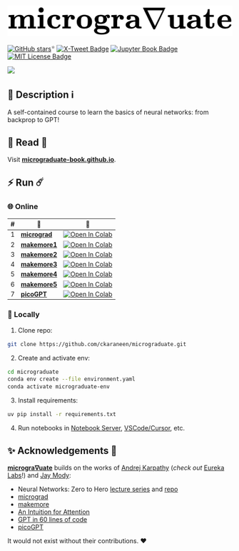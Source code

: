<div align="center">

[![](https://raw.githubusercontent.com/ckaraneen/micrograduate/refs/heads/main/heading.png?token=GHSAT0AAAAAAC52OFW63MZFUSQGMQFQWVS6Z5Z46FA)](https://micrograduate-book.github.io)

</div>

[![GitHub stars](https://img.shields.io/github/stars/ckarageorgkaneen/micrograduate?style=social)](https://github.com/ckarageorgkaneen/micrograduate)<sup>⭐</sup> 
[![X-Tweet Badge](https://img.shields.io/twitter/url?url=https://x.com)]()
[![Jupyter Book Badge](https://raw.githubusercontent.com/jupyter-book/jupyter-book/refs/heads/main/docs/images/badge.svg)]()
[![MIT License Badge](https://img.shields.io/badge/License-MIT-success.svg)](https://opensource.org/licenses/MIT)

[![](https://raw.githubusercontent.com/ckaraneen/micrograduate/refs/heads/main/logo.gif?token=GHSAT0AAAAAAC52OFW6EIE4O353CPWLDXCSZ5Z43QQ)](https://micrograduate-book.github.io)

## 🤔 Description ℹ️ 

A self-contained course to learn the basics of neural networks: from backprop to GPT! 

## 📖 Read 🌻

Visit [**micrograduate-book.github.io**](https://micrograduate-book.github.io).

## ⚡ Run ☄️

### 🌐 Online

| # | 📔 | 🔗 |
|----------|----------|-------------|
| 1 | [**micrograd**](https://micrograduate-book.github.io/micrograduate/micrograd.html) | [![Open In Colab](https://colab.research.google.com/assets/colab-badge.svg)](https://colab.research.google.com/github/ckaraneen/micrograduate/blob/main/micrograd.ipynb) |
| 2 | [**makemore1**](https://micrograduate-book.github.io/micrograduate/makemore1.html) | [![Open In Colab](https://colab.research.google.com/assets/colab-badge.svg)](https://colab.research.google.com/github/ckaraneen/micrograduate/blob/main/makemore1.ipynb) |
| 3 | [**makemore2**](https://micrograduate-book.github.io/micrograduate/makemore2.html) | [![Open In Colab](https://colab.research.google.com/assets/colab-badge.svg)](https://colab.research.google.com/github/ckaraneen/micrograduate/blob/main/makemore2.ipynb) |
| 4 | [**makemore3**](https://micrograduate-book.github.io/micrograduate/makemore3.html) | [![Open In Colab](https://colab.research.google.com/assets/colab-badge.svg)](https://colab.research.google.com/github/ckaraneen/micrograduate/blob/main/makemore3.ipynb) |
| 5 | [**makemore4**](https://micrograduate-book.github.io/micrograduate/makemore4.html) | [![Open In Colab](https://colab.research.google.com/assets/colab-badge.svg)](https://colab.research.google.com/github/ckaraneen/micrograduate/blob/main/makemore4.ipynb) |
| 6 | [**makemore5**](https://micrograduate-book.github.io/micrograduate/makemore5.html) | [![Open In Colab](https://colab.research.google.com/assets/colab-badge.svg)](https://colab.research.google.com/github/ckaraneen/micrograduate/blob/main/makemore5.ipynb) |
| 7 | [**picoGPT**](https://micrograduate-book.github.io/micrograduate/picogpt.html) | [![Open In Colab](https://colab.research.google.com/assets/colab-badge.svg)](https://colab.research.google.com/github/ckaraneen/micrograduate/blob/main/picogpt.ipynb) |

### 🏡 Locally

1. Clone repo:
```bash
git clone https://github.com/ckaraneen/micrograduate.git
```
2. Create and activate env:
```bash
cd micrograduate
conda env create --file environment.yaml
conda activate micrograduate-env
```

3. Install requirements:
```bash
uv pip install -r requirements.txt
```

4. Run notebooks in [Notebook Server](https://docs.jupyter.org/en/latest/running.html), [VSCode/Cursor](https://code.visualstudio.com/docs/datascience/jupyter-notebooks), etc.

## ✨ Acknowledgements 🙏

[**microgra∇uate**](https://micrograduate-book.github.io) builds on the works of [Andrej Karpathy](https://karpathy.ai/) (*check out* [Eureka Labs](https://eurekalabs.ai/)!) and [Jay Mody](https://jaykmody.com/):
- Neural Networks: Zero to Hero [lecture series](https://www.youtube.com/playlist?list=PLAqhIrjkxbuWI23v9cThsA9GvCAUhRvKZ) and [repo](https://github.com/karpathy/nn-zero-to-hero)
- [micrograd](https://github.com/karpathy/micrograd)
- [makemore](https://github.com/karpathy/makemore)
- [An Intuition for Attention](https://jaykmody.com/blog/attention-intuition/)
- [GPT in 60 lines of code](https://jaykmody.com/blog/gpt-from-scratch/)
- [picoGPT](https://github.com/jaykmody/pico-gpt)

It would not exist without their contributions. ❤️
